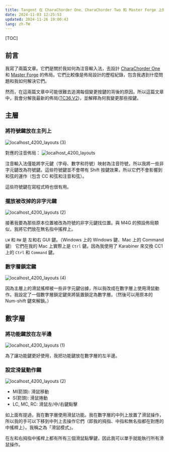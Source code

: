```yaml
---
title: Tangent 在 CharaChorder One、CharaChorder Two 和 Master Forge 上的最新佈局
date: 2024-11-03 12:25:53
updated: 2024-11-26 19:00:43
lang: zh-TW
---
```

[TOC]

## 前言

我寫了兩篇文章。它們是關於我如何為注音輸入法，去設計 [CharaChorder One](/@andy23512/ByRaeCBAT) 和 [Master Forge](/@andy23512/SJTGGMQkR) 的佈局。它們比較像是佈局設計的歷程紀錄，包含我遇到什麼問題和我如何解決它們。

然而，在這兩篇文章中可能很難去追溯每個變更按鍵的背後的原因。所以這篇文章中，我會分解我最新的佈局([TC36.V2](/@andy23512/SJTGGMQkR#V2))，並解釋為何我變更那些按鍵。

## 主層

### 將符號鍵放在主列上

![localhost_4200_layouts (3)](https://hackmd.io/_uploads/SJh3sUV-ke.png)

對應的注音佈局：
![localhost_4200_layouts](https://hackmd.io/_uploads/ByF157m7kx.png)

注音輸入法僅能將字元鍵（字母、數字和符號）映射為注音符號，所以我將一些非字元鍵改為符號鍵。這些符號鍵並不會帶有 Shift 按鍵效果，所以它們不會影響到和弦的運作（包含 CC 和弦和注音和弦）。

這些符號鍵在寫程式時也很有用。

### 擺放被改掉的非字元鍵

![localhost_4200_layouts (2)](https://hackmd.io/_uploads/S1HFjUNbyg.png)

接著我要為那些原本位置被改為符號的非字元鍵找位置。與 M4G 的預設佈局類似，我將它們放在無名指中搖桿上。

`LW` 和 `RW` 是 左和右 GUI 鍵。（Windows 上的 Windows 鍵、Mac 上的 Command 鍵） 它們在我的 Mac 上實際上是 `Ctrl` 鍵。因為我使用了 Karabiner 來交換 CC1 上的 `Ctrl` 和 `Command` 鍵。

### 數字層鎖定鍵

![localhost_4200_layouts (4)](https://hackmd.io/_uploads/HkIfT8E-Jg.png)

因為主層上的滑鼠搖桿被一些非字元鍵佔據，所以我改成在數字層上使用滑鼠動作。我設定了一個數字層鎖定鍵來將裝置鎖定為數字層。（然後可以用原本的 Num-shift 鍵來解鎖。）

## 數字層

### 將功能鍵放在左半邊

![localhost_4200_layouts (1)](https://hackmd.io/_uploads/B1xuOQ8bkx.png)

為了讓功能鍵更好使用，我把功能鍵放在數字層的左半邊。

### 設定滑鼠動作鍵

![localhost_4200_layouts (2)](https://hackmd.io/_uploads/rJw_uXI-yg.png)

- M(箭頭): 滑鼠移動
- S(箭頭): 滑鼠捲動
- LC, MC, RC: 滑鼠左/中/右鍵點擊

如上面有提過，我在數字層使用滑鼠功能。我在數字層的中列上放置了滑鼠操作，所以我的手可以下移到中列上去操作它們（即我的拇指、中指和無名指都在對應的中搖桿上）。我稱之為「滑鼠模式」。

在左和右拇指中搖桿上都有所有三個滑鼠點擊鍵，因此我可以單手就能執行所有滑鼠操作。

